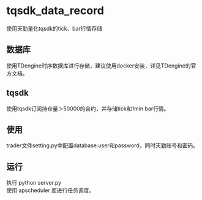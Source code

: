 # tqsdk_data_record
使用天勤量化tqsdk的tick、bar行情存储

## 数据库  
使用TDengine时序数据库进行存储，建议使用docker安装，详见TDengine的官方文档。

## tqsdk  
使用tqsdk订阅持仓量＞50000的合约，并存储tick和1min bar行情。

## 使用
trader文件setting.py中配置database.user和password，同时天勤账号和密码。

## 运行
执行 python server.py  
使用 apscheduler 库进行任务调度。

